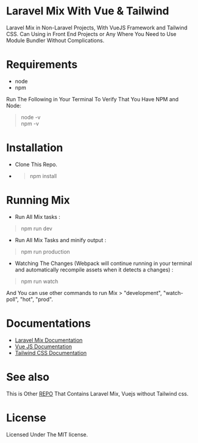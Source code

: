 # Laravel Mix With Vue & Tailwind

Laravel Mix in Non-Laravel Projects, With VueJS Framework and Tailwind CSS. Can Using in Front End Projects or Any Where You Need to Use Module Bundler Without Complications.



# Requirements 

- node
- npm 

Run The Following in Your Terminal To Verify That You Have NPM and Node:

> node -v <br>
> npm -v



# Installation
- Clone This Repo.
- > npm install




# Running Mix 

- Run All Mix tasks :
> npm run dev 

- Run All Mix Tasks and minify output : 
> npm run production 

- Watching The Changes (Webpack will continue running in your terminal and automatically recompile assets when it detects a changes) : 
> npm run watch 

And You can use other commands to run Mix > "development", "watch-poll", "hot", "prod".






# Documentations

 - [Laravel Mix Documentation](https://laravel-mix.com/docs/4.0/basic-example)
 - [Vue JS Documentation](https://vuejs.org/v2/api/)
 - [Tailwind CSS Documentation](https://tailwindcss.com/docs)
 
# See also

This is Other [REPO](https://github.com/m7modg97/mixvue) That Contains Laravel Mix, Vuejs without Tailwind css.

# License

Licensed Under The MIT license.

